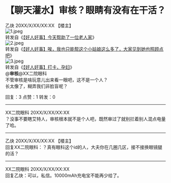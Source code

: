 # 【聊天灌水】审核？眼睛有没有在干活？
<a class="fid">乙炔</a> 20XX/X/XX/XX:XX 【楼主】  
![1.jpeg](1.jpeg)  
转发自《[【好人好事】今天帮助了一位老人家](#)》  
![2.jpeg](2.jpeg)  
转发自《[【好人好事】唉，我也只能帮这个小姑娘这么多了，大家见到她也照顾点吧](#)》  
![3.jpeg](3.jpeg)  
转发自《[【好人好事】打卡，孕妇](#)》  
@**审核**@<a class="fid">XX二院眼科</a>  
不管审核是啥玩意儿出来看一眼吧，这不是一个人？  
长太像了，糊弄我们非脸盲呢？

回复：3    点赞：1     转发：0  

---

<a class="fid">XX二院眼科</a> 20XX/X/XX/XX:XX  
？没事不要瞎艾特人，审核根本就不是个人吧，既然审过了就别拦着别人混点电量了哈。

---

<a class="fid">乙炔</a> 20XX/X/XX/XX:XX 【楼主】  
回复<a class="fid">XX二院眼科</a>：？真有眼科这个id的人，大夫你在几圈几区，接不接换眼镜腿的活？

---

<a class="fid">XX二院眼科</a> 20XX/X/XX/XX:XX  
回复<a class="fid">乙炔</a>：可以，私信。10000mAh充电宝不能再少给了。
